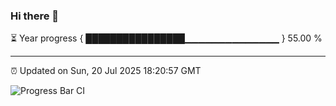 ### Hi there 👋

⏳ Year progress { ████████████████▁▁▁▁▁▁▁▁▁▁▁▁▁▁ } 55.00 %

---

⏰ Updated on Sun, 20 Jul 2025 18:20:57 GMT

![Progress Bar CI](https://github.com/liununu/liununu/workflows/Progress%20Bar%20CI/badge.svg)
